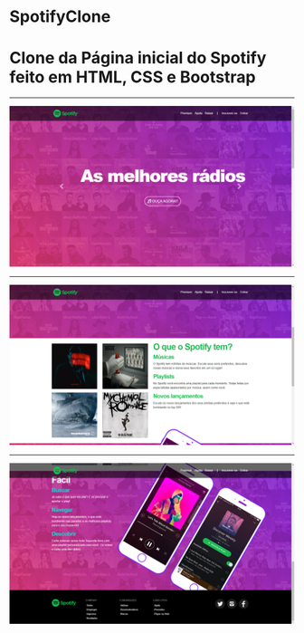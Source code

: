 # SpotifyClone
<h1>Clone da Página inicial do Spotify  feito em HTML, CSS e Bootstrap</h1>
<hr>
<img src="imagens/Amostra-1.png">
<hr>
<img src="imagens/Amostra-2.png">
<hr>
<img src="imagens/Amostra-3.png">


